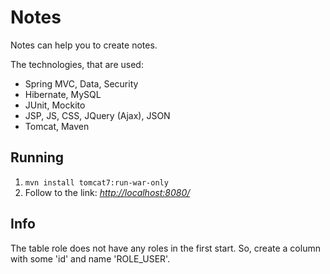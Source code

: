 # Notes
Notes can help you to create notes.

The technologies, that are used:
- Spring MVC, Data, Security
- Hibernate, MySQL
- JUnit, Mockito
- JSP, JS, CSS, JQuery (Ajax), JSON
- Tomcat, Maven

## Running
1. `mvn install tomcat7:run-war-only`
2. Follow to the link: [_http://localhost:8080/_](http://localhost:8080")

## Info
The table role does not have any roles in the first start. So, create a column with some 'id' and name 'ROLE_USER'.